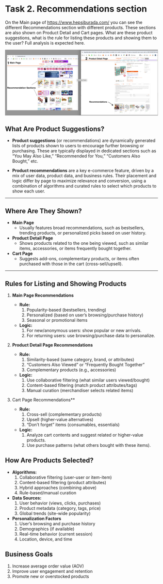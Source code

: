 # Task 2. Recommendations section

On the Main page of https://www.hepsiburada.com/ you can see the different Recommendations section with different products. These sections are also shown on Product Detail and Cart pages. What are these product suggestions, what is the rule for listing these products and showing them to the user? Full analysis is expected here. 


![Main page](../img/page.png)


## What Are Product Suggestions?

- **Product suggestions** (or recommendations) are dynamically generated lists of products shown to users to encourage further browsing or purchasing. These are typically displayed in dedicated sections such as “You May Also Like,” “Recommended for You,” “Customers Also Bought,” etc.

- **Product recommendations** are a key e-commerce feature, driven by a mix of user data, product data, and business rules. Their placement and logic differ by page to maximize relevance and conversion, using a combination of algorithms and curated rules to select which products to show each user.
---

## Where Are They Shown?

- **Main Page** 
  - Usually features broad recommendations, such as bestsellers, trending products, or personalized picks based on user history.
- **Product Detail Page** 
  - Shows products related to the one being viewed, such as similar items, accessories, or items frequently bought together.
- **Cart Page** 
  - Suggests add-ons, complementary products, or items often purchased with those in the cart (cross-sell/upsell).
---

## Rules for Listing and Showing Products

1. **Main Page Recommendations**
    - **Rule:**
        1. Popularity-based (bestsellers, trending)
        2. Personalized (based on user’s browsing/purchase history)
        3. Seasonal or promotional items
    - **Logic:**
        1. For new/anonymous users: show popular or new arrivals.
        2. For returning users: use browsing/purchase data to personalize.

2. **Product Detail Page Recommendations**
    - **Rule:**
        1. Similarity-based (same category, brand, or attributes)
        2. “Customers Also Viewed” or “Frequently Bought Together”
        3. Complementary products (e.g., accessories)
    - **Logic:**
        1. Use collaborative filtering (what similar users viewed/bought)
        2. Content-based filtering (match product attributes/tags)
        3. Manual curation (merchandiser selects related items)

3. Cart Page Recommendations**
    - **Rule:**
        1. Cross-sell (complementary products)
        2. Upsell (higher-value alternatives)
        3. “Don’t forget” items (consumables, essentials)
    - **Logic:**
        1. Analyze cart contents and suggest related or higher-value products.
        2. Use purchase patterns (what others bought with these items).

## How Are Products Selected?
   - **Algorithms:**
     1. Collaborative filtering (user-user or item-item)
     2. Content-based filtering (product attributes)
     3. Hybrid approaches (combining above)
     4. Rule-based/manual curation
   - **Data Sources:**
     1. User behavior (views, clicks, purchases)
     2. Product metadata (category, tags, price)
     3. Global trends (site-wide popularity)
   - **Personalization Factors**
     1. User’s browsing and purchase history 
     2. Demographics (if available)
     3. Real-time behavior (current session)
     4. Location, device, and time

## Business Goals
1. Increase average order value (AOV)
2. Improve user engagement and retention 
3. Promote new or overstocked products
